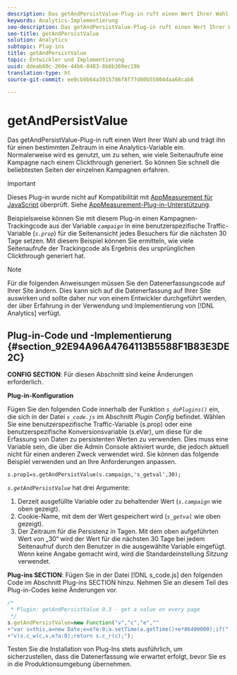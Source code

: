 ```yaml
---
description: Das getAndPersistValue-Plug-in ruft einen Wert Ihrer Wahl ab und trägt ihn für einen bestimmten Zeitraum in eine Analytics-Variable ein. Normalerweise wird es genutzt, um zu sehen, wie viele Seitenaufrufe eine Kampagne nach einem Clickthrough generiert. So können Sie schnell die beliebtesten Seiten der einzelnen Kampagnen erfahren.
keywords: Analytics-Implementierung
seo-description: Das getAndPersistValue-Plug-in ruft einen Wert Ihrer Wahl ab und trägt ihn für einen bestimmten Zeitraum in eine Analytics-Variable ein. Normalerweise wird es genutzt, um zu sehen, wie viele Seitenaufrufe eine Kampagne nach einem Clickthrough generiert. So können Sie schnell die beliebtesten Seiten der einzelnen Kampagnen erfahren.
seo-title: getAndPersistValue
solution: Analytics
subtopic: Plug-ins
title: getAndPersistValue
topic: Entwickler und Implementierung
uuid: ddeab80c-260e-44b6-8483-8b8b369ec19b
translation-type: ht
source-git-commit: ee0cb9b64a3915786f8f77d80b55004daa68cab6

---
```



# getAndPersistValue

Das getAndPersistValue-Plug-in ruft einen Wert Ihrer Wahl ab und trägt ihn für einen bestimmten Zeitraum in eine Analytics-Variable ein. Normalerweise wird es genutzt, um zu sehen, wie viele Seitenaufrufe eine Kampagne nach einem Clickthrough generiert. So können Sie schnell die beliebtesten Seiten der einzelnen Kampagnen erfahren.

>[!IMPORTANT]
>
>Dieses Plug-in wurde nicht auf Kompatibilität mit [AppMeasurement für JavaScript](../../../implement/js-implementation/c-appmeasurement-js/appmeasure-mjs.md#concept_F3957D7093A94216BD79F35CFC1557E8) überprüft. Siehe [AppMeasurement-Plug-in-Unterstützung](../../../implement/js-implementation/c-appmeasurement-js/plugins-support.md#concept_E31A189BC8A547738666EB5E00D2252A).

Beispielsweise können Sie mit diesem Plug-in einen Kampagnen-Trackingcode aus der Variable *`campaign`* in eine benutzerspezifische Traffic-Variable (*`s.prop`*) für die Seitenansicht jedes Besuchers für die nächsten 30 Tage setzen. Mit diesem Beispiel können Sie ermitteln, wie viele Seitenaufrufe der Trackingcode als Ergebnis des ursprünglichen Clickthrough generiert hat.

>[!NOTE]
>
>Für die folgenden Anweisungen müssen Sie den Datenerfassungscode auf Ihrer Site ändern. Dies kann sich auf die Datenerfassung auf Ihrer Site auswirken und sollte daher nur von einem Entwickler durchgeführt werden, der über Erfahrung in der Verwendung und Implementierung von [!DNL Analytics] verfügt.

## Plug-in-Code und -Implementierung {#section_92E94A96A4764113B5588F1B83E3DE2C}

**CONFIG SECTION**: Für diesen Abschnitt sind keine Änderungen erforderlich.

**Plug-in-Konfiguration**

Fügen Sie den folgenden Code innerhalb der Funktion *`s_doPlugins()`* ein, die sich in der Datei *`s_code.js`* im Abschnitt *Plugin Config* befindet. Wählen Sie eine benutzerspezifische Traffic-Variable (s.prop) oder eine benutzerspezifische Konversionsvariable (s.eVar), um diese für die Erfassung von Daten zu persistenten Werten zu verwenden. Dies muss eine Variable sein, die über die Admin Console aktiviert wurde, die jedoch aktuell nicht für einen anderen Zweck verwendet wird. Sie können das folgende Beispiel verwenden und an Ihre Anforderungen anpassen.

`s.prop1=s.getAndPersistValue(s.campaign,'s_getval',30);`

*`s.getAndPersistValue`* hat drei Argumente:

1. Derzeit ausgefüllte Variable oder zu behaltender Wert (*`s.campaign`* wie oben gezeigt).
1. Cookie-Name, mit dem der Wert gespeichert wird (*`s_getval`* wie oben gezeigt).
1. Der Zeitraum für die Persistenz in Tagen. Mit dem oben aufgeführten Wert von „30“ wird der Wert für die nächsten 30 Tage bei jedem Seitenaufruf durch den Benutzer in die ausgewählte Variable eingefügt. Wenn keine Angabe gemacht wird, wird die Standardeinstellung *Sitzung* verwendet.

**Plug-ins SECTION**: Fügen Sie in der Datei [!DNL s_code.js] den folgenden Code im Abschnitt Plug-ins SECTION hinzu. Nehmen Sie an diesem Teil des Plug-in-Codes keine Änderungen vor.

```js
/* 
 * Plugin: getAndPersistValue 0.3 - get a value on every page 
 */ 
s.getAndPersistValue=new Function("v","c","e","" 
+"var s=this,a=new Date;e=e?e:0;a.setTime(a.getTime()+e*86400000);if(" 
+"v)s.c_w(c,v,e?a:0);return s.c_r(c);");
```

Testen Sie die Installation von Plug-Ins stets ausführlich, um sicherzustellen, dass die Datenerfassung wie erwartet erfolgt, bevor Sie es in die Produktionsumgebung übernehmen.
